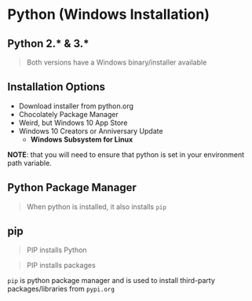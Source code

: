 # Python (Windows Installation)

## Python 2.* & 3.*

> Both versions have a Windows binary/installer available

## Installation Options

* Download installer from python.org
* Chocolately Package Manager
* Weird, but Windows 10 App Store
* Windows 10 Creators or Anniversary Update
  * **Windows Subsystem for Linux**

**NOTE**: that you will need to ensure that python is set in your environment path variable.

## Python Package Manager

> When python is installed, it also installs `pip` 

## pip

> PIP installs Python

> PIP installs packages

`pip` is python package manager and is used to install third-party packages/libraries from `pypi.org`
